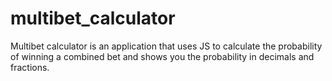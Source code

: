 # multibet_calculator
Multibet calculator is an application that uses JS to calculate the probability of winning a combined bet and shows you the probability in decimals and fractions.
